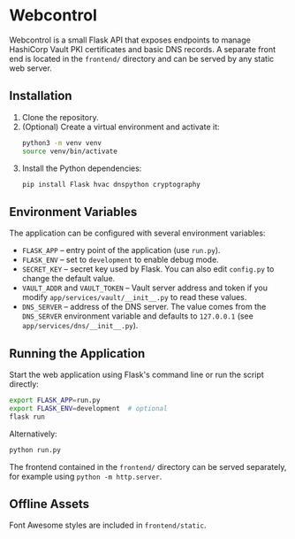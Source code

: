 # Webcontrol

Webcontrol is a small Flask API that exposes endpoints to manage HashiCorp Vault
PKI certificates and basic DNS records. A separate front end is located in the
`frontend/` directory and can be served by any static web server.

## Installation

1. Clone the repository.
2. (Optional) Create a virtual environment and activate it:
   ```bash
   python3 -m venv venv
   source venv/bin/activate
   ```
3. Install the Python dependencies:
   ```bash
   pip install Flask hvac dnspython cryptography
   ```

## Environment Variables

The application can be configured with several environment variables:

- `FLASK_APP` – entry point of the application (use `run.py`).
- `FLASK_ENV` – set to `development` to enable debug mode.
- `SECRET_KEY` – secret key used by Flask. You can also edit `config.py` to
  change the default value.
- `VAULT_ADDR` and `VAULT_TOKEN` – Vault server address and token if you modify
  `app/services/vault/__init__.py` to read these values.
- `DNS_SERVER` – address of the DNS server. The value comes from the
  `DNS_SERVER` environment variable and defaults to `127.0.0.1` (see
  `app/services/dns/__init__.py`).

## Running the Application

Start the web application using Flask's command line or run the script directly:

```bash
export FLASK_APP=run.py
export FLASK_ENV=development  # optional
flask run
```

Alternatively:

```bash
python run.py
```

The frontend contained in the `frontend/` directory can be served separately,
for example using `python -m http.server`.

## Offline Assets

Font Awesome styles are included in `frontend/static`.
